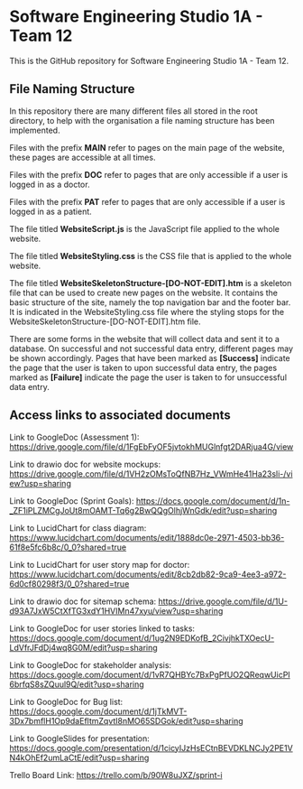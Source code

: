 # Software Engineering Studio 1A - Team 12
This is the GitHub repository for Software Engineering Studio 1A - Team 12.

## File Naming Structure
In this repository there are many different files all stored in the root directory, to help with the organisation a file naming structure has been implemented.

Files with the prefix **MAIN** refer to pages on the main page of the website, these pages are accessible at all times.

Files with the prefix **DOC** refer to pages that are only accessible if a user is logged in as a doctor.

Files with the prefix **PAT** refer to pages that are only accessible if a user is logged in as a patient.

The file titled **WebsiteScript.js** is the JavaScript file applied to the whole website.

The file titled **WebsiteStyling.css** is the CSS file that is applied to the whole website.

The file titled **WebsiteSkeletonStructure-[DO-NOT-EDIT].htm** is a skeleton file that can be used to create new pages on the website. It contains the basic structure of the site, namely the top navigation bar and the footer bar. It is indicated in the WebsiteStyling.css file where the styling stops for the WebsiteSkeletonStructure-[DO-NOT-EDIT].htm file.

There are some forms in the website that will collect data and sent it to a database. On successful and not successful data entry, different pages may be shown accordingly. Pages that have been marked as **[Success]** indicate the page that the user is taken to upon successful data entry, the pages marked as **[Failure]** indicate the page the user is taken to for unsuccessful data entry.

## Access links to associated documents 
Link to GoogleDoc (Assessment 1): https://drive.google.com/file/d/1FgEbFyOF5jvtokhMUGlnfgt2DARjua4G/view

Link to drawio doc for website mockups: https://drive.google.com/file/d/1VH2zOMsToQfNB7Hz_VWmHe41Ha23sli-/view?usp=sharing

Link to GoogleDoc (Sprint Goals): https://docs.google.com/document/d/1n-_ZF1iPLZMCgJoUt8mOAMT-Tq6g2BwQQgOlhjWnGdk/edit?usp=sharing

Link to LucidChart for class diagram: https://www.lucidchart.com/documents/edit/1888dc0e-2971-4503-bb36-61f8e5fc6b8c/0_0?shared=true

Link to LucidChart for user story map for doctor: https://www.lucidchart.com/documents/edit/8cb2db82-9ca9-4ee3-a972-6d0cf80298f3/0_0?shared=true

Link to drawio doc for sitemap schema: https://drive.google.com/file/d/1U-d93A7JxW5CtXfTG3xdY1HVIMn47xyu/view?usp=sharing

Link to GoogleDoc for user stories linked to tasks: https://docs.google.com/document/d/1ug2N9EDKofB_2CivjhkTXOecU-LdVfrJFdDj4wq8G0M/edit?usp=sharing

Link to GoogleDoc for stakeholder analysis: https://docs.google.com/document/d/1vR7QHBYc7BxPgPfUO2QReqwUicPI6brfqS8sZQuul9Q/edit?usp=sharing

Link to GoogleDoc for Bug list: https://docs.google.com/document/d/1jTkMVT-3Dx7bmflH1Op9daEfltmZqvtI8nMO65SDGok/edit?usp=sharing

Link to GoogleSlides for presentation: https://docs.google.com/presentation/d/1cicyIJzHsECtnBEVDKLNCJy2PE1VN4kOhEf2umLaCtE/edit?usp=sharing

Trello Board Link: https://trello.com/b/90W8uJXZ/sprint-i
